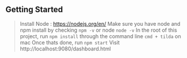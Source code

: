 ## Getting Started

> Install Node : https://nodejs.org/en/
> Make sure you have node and npm install by checking `npm -v` or node `node -v`
> In the root of this project, run `npm install` through the command line `cmd + tilda` on mac
> Once thats done, run `npm start`
> Visit http://localhost:9080/dashboard.html
